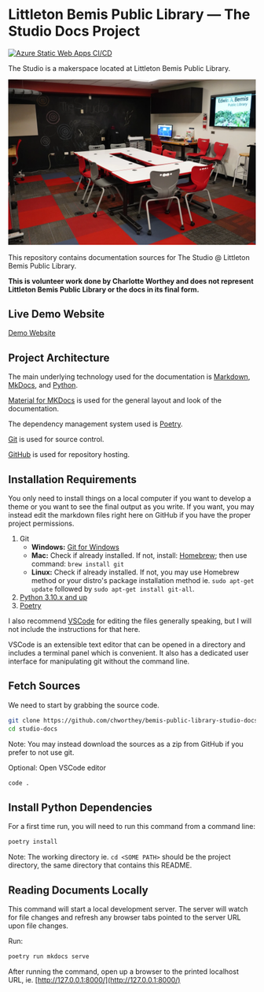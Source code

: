 # Littleton Bemis Public Library — The Studio Docs Project

[![Azure Static Web Apps CI/CD](https://github.com/chworthey/bemis-public-library-studio-docs/actions/workflows/azure-static-web-apps-gray-stone-085c4c510.yml/badge.svg)](https://github.com/chworthey/bemis-public-library-studio-docs/actions/workflows/azure-static-web-apps-gray-stone-085c4c510.yml)

The Studio is a makerspace located at Littleton Bemis Public Library.

![Picture of The Studio](docs/assets/images/studio.webp)

This repository contains documentation sources for The Studio @ Littleton Bemis Public Library.

**This is volunteer work done by Charlotte Worthey and does not represent Littleton Bemis Public Library or the docs in its final form.**

## Live Demo Website
[Demo Website](https://gray-stone-085c4c510.5.azurestaticapps.net/)

## Project Architecture

The main underlying technology used for the documentation is [Markdown](https://www.markdownguide.org/basic-syntax/), [MkDocs](https://www.mkdocs.org/), and [Python](https://www.python.org/).

[Material for MKDocs](https://squidfunk.github.io/mkdocs-material/) is used for the general layout and look of the documentation.

The dependency management system used is [Poetry](https://python-poetry.org/).

[Git](https://git-scm.com/) is used for source control.

[GitHub](https://github.com/) is used for repository hosting.

## Installation Requirements

You only need to install things on a local computer if you want to develop a theme or you want to see the final output as you write. If you want, you may instead edit the markdown files right here on GitHub if you have the proper project permissions.

1. Git
    - **Windows:** [Git for Windows](https://gitforwindows.org/)
    - **Mac:** Check if already installed. If not, install: [Homebrew](https://brew.sh/); then use command: `brew install git`
    - **Linux:** Check if already installed. If not, you may use Homebrew method or your distro's package installation method ie. `sudo apt-get update` followed by `sudo apt-get install git-all`.
2. [Python 3.10.x and up](https://www.python.org/downloads/)
3. [Poetry](https://python-poetry.org/docs/#installation)

I also recommend [VSCode](https://code.visualstudio.com/download) for editing the files generally speaking, but I will not include the instructions for that here.

VSCode is an extensible text editor that can be opened in a directory and includes a terminal panel which is convenient. It also has a dedicated user interface for manipulating git without the command line.

## Fetch Sources

We need to start by grabbing the source code.
```sh
git clone https://github.com/chworthey/bemis-public-library-studio-docs.git studio-docs
cd studio-docs
```

Note: You may instead download the sources as a zip from GitHub if you prefer to not use git.

Optional: Open VSCode editor
```sh
code .
```

## Install Python Dependencies

For a first time run, you will need to run this command from a command line:
```sh
poetry install
```

Note: The working directory ie. `cd <SOME PATH>` should be the project directory, the same directory that contains this README.

## Reading Documents Locally

This command will start a local development server. The server will watch for file changes and refresh any browser tabs pointed to the server URL upon file changes.

Run:
```sh
poetry run mkdocs serve
```

After running the command, open up a browser to the printed localhost URL, ie. [http://127.0.0.1:8000/](http://127.0.0.1:8000/)
